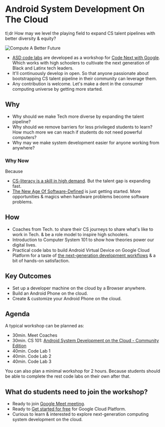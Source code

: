 # Android System Development On The Cloud
tl;dr How may we level the playing field to expand CS talent pipelines with better diversity & equity?

![Compute A Better Future](res/computeAFuture.png)

- [ASD code labs](codelabs.md) are developed as a workshop for
[Code Next with Google](https://codenext.withgoogle.com/). Which works with
high schoolers to cultivate the next generation of Black and Latinx tech leaders.
- It'll continuously develop in open. So that anyone passionate about bootstrapping CS talent
pipeline in their community can leverage them.
- Any contribution is welcome. Let's make a dent in the consumer computing universe by getting more started.

## Why
- Why should we make Tech more diverse by expanding the talent pipeline?
- Why should we remove barriers for less privileged students to learn? How much more we can reach if students do not need powerful computers?
- Why may we make system development easier for anyone working from anywhere?

### Why Now
Because
- [CS-literacy is a skill in high demand](https://samlin001.medium.com/stay-open-push-forward-a64ef27c91f0).
But the talent gap is expanding fast.
- [The New Age Of Software-Defined](https://samlin001.medium.com/the-new-age-of-software-defined-2ae97c6d3281)
is just getting started. More opportunities & magics when hardware problems become software problems.

## How
- Coaches from Tech. to share their CS journeys to share what's like to work in
Tech. & be a role model to inspire high schoolers.
- Introduction to Computer System 101 to show how theories power our digital lives.
- Practical code labs to build Android Virtual Device on Google Cloud Platform
for a taste of [the next-generation development workflows](https://medium.com/geekculture/wwdc21-minority-report-ac4b531a0035)
& a bit of hands-on satisfaction.

## Key Outcomes
- Set up a developer machine on the cloud by a Browser anywhere.
- Build an Android Phone on the cloud.
- Create & customize your Android Phone on the cloud.

## Agenda
A typical workshop can be planned as:
- 30min. Meet Coaches
- 30min. CS 101: [Android System Development on the Cloud - Community Edition](https://docs.google.com/presentation/d/1VY97M7SKG1KmUrRPY_Prvegw_LwZq1hd9Z8p9vTzxK8)
- 40min. Code Lab 1
- 40min. Code Lab 2
- 40min. Code Lab 3

You can also plan a minimal workshop for 2 hours. Because students should be
able to complete the rest code labs on their own after that.

## What do students need to join the workshop?
- Ready to join [Google Meet meeting](https://apps.google.com/meet/).
- Ready to [Get started for free](https://cloud.google.com/pricing) for Google
Cloud Platform.
- Curious to learn & interested to explore next-generation computing system
development on the cloud.
